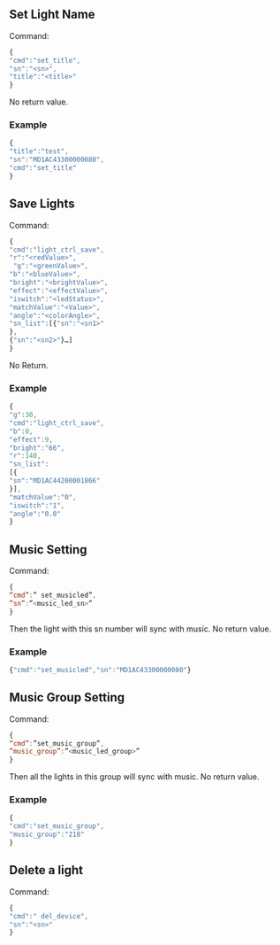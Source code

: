 ## Set Light Name
Command: 
```js
{
"cmd":"set_title",
"sn":"<sn>",
"title":"<title>"
}
```
No return value.

### Example
```js
{
"title":"test",
"sn":"MD1AC43300000080",
"cmd":"set_title"
}
```

## Save Lights 
Command:
```js
{
"cmd":"light_ctrl_save",
"r":"<redValue>",
 "g":"<greenValue>", 
"b":"<blueValue>", 
"bright":"<brightValue>", 
"effect":"<effectValue>", 
"iswitch":"<ledStatus>", 
"matchValue":"<Value>",
"angle":"<colorAngle>",
"sn_list":[{"sn":"<sn1>"
},
{"sn":"<sn2>"}…]
}
```
No Return.

### Example
```js
{
"g":30,
"cmd":"light_ctrl_save",
"b":0,
"effect":9,
"bright":"66",
"r":140,
"sn_list":
[{
"sn":"MD1AC44200001866"
}],
"matchValue":"0",
"iswitch":"1",
"angle":"0.0"
}
```
## Music Setting
Command:
```js
{
“cmd”:” set_musicled”,
”sn”:”<music_led_sn>”
}
```
Then the light with this sn number will sync with music.
No return value. 

### Example
```js
{"cmd":"set_musicled","sn":"MD1AC43300000080"}
```

## Music Group Setting
Command:
```js
{
“cmd”:”set_music_group”,
”music_group”:”<music_led_group>”
}
```
Then all the lights in this group will sync with music. 
No return value.

### Example
```js
{
"cmd":"set_music_group",
"music_group":"218"
}
```

## Delete a light
Command:
```js
{
"cmd":" del_device",
"sn":"<sn>"
}
```

